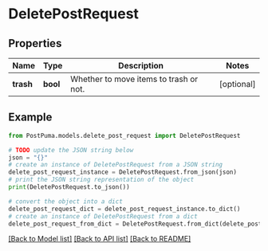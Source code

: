 # DeletePostRequest


## Properties

Name | Type | Description | Notes
------------ | ------------- | ------------- | -------------
**trash** | **bool** | Whether to move items to trash or not. | [optional] 

## Example

```python
from PostPuma.models.delete_post_request import DeletePostRequest

# TODO update the JSON string below
json = "{}"
# create an instance of DeletePostRequest from a JSON string
delete_post_request_instance = DeletePostRequest.from_json(json)
# print the JSON string representation of the object
print(DeletePostRequest.to_json())

# convert the object into a dict
delete_post_request_dict = delete_post_request_instance.to_dict()
# create an instance of DeletePostRequest from a dict
delete_post_request_from_dict = DeletePostRequest.from_dict(delete_post_request_dict)
```
[[Back to Model list]](../README.md#documentation-for-models) [[Back to API list]](../README.md#documentation-for-api-endpoints) [[Back to README]](../README.md)


